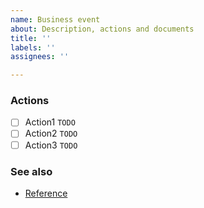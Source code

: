 ```yaml
---
name: Business event
about: Description, actions and documents
title: ''
labels: ''
assignees: ''

---
```


### Actions

- [ ] Action1 `TODO`
- [ ] Action2 `TODO`
- [ ] Action3 `TODO`

### See also

* [Reference](#TODO)
